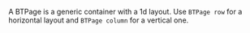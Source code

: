 A BTPage is a generic container with a 1d layout. Use `BTPage row` for a horizontal layout and `BTPage column` for a vertical one.